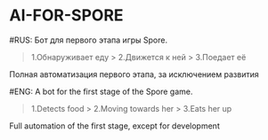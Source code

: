 # AI-FOR-SPORE

#RUS: Бот для первого этапа игры Spore.

> 1.Обнаруживает еду >
> 2.Движется к ней > 
> 3.Поедает её 

Полная автоматизация первого этапа, за исключением развития 


#ENG: A bot for the first stage of the Spore game.

> 1.Detects food >
> 2.Moving towards her >
> 3.Eats her up 

Full automation of the first stage, except for development
